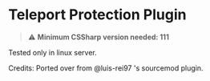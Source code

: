 # Teleport Protection Plugin

> :warning: **Minimum CSSharp version needed: 111**

Tested only in linux server.

Credits:
Ported over from @luis-rei97 's sourcemod plugin.

